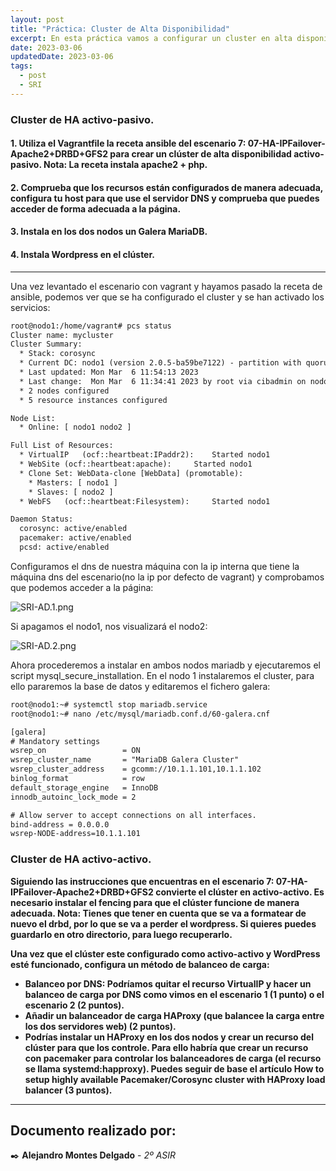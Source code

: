 ```yaml
---
layout: post
title: "Práctica: Cluster de Alta Disponibilidad"
excerpt: En esta práctica vamos a configurar un cluster en alta disponibilidad.
date: 2023-03-06
updatedDate: 2023-03-06
tags:
  - post
  - SRI
---
```


### Cluster de HA activo-pasivo.

#### 1. Utiliza el Vagrantfile la receta ansible del escenario 7: 07-HA-IPFailover-Apache2+DRBD+GFS2 para crear un clúster de alta disponibilidad activo-pasivo. Nota: La receta instala apache2 + php.
#### 2. Comprueba que los recursos están configurados de manera adecuada, configura tu host para que use el servidor DNS y comprueba que puedes acceder de forma adecuada a la página.
#### 3. Instala en los dos nodos un Galera MariaDB.
#### 4. Instala Wordpress en el clúster.

---

Una vez levantado el escenario con vagrant y hayamos pasado la receta de ansible, podemos ver que se ha configurado el cluster y se han activado los servicios:

```txt
root@nodo1:/home/vagrant# pcs status
Cluster name: mycluster
Cluster Summary:
  * Stack: corosync
  * Current DC: nodo1 (version 2.0.5-ba59be7122) - partition with quorum
  * Last updated: Mon Mar  6 11:54:13 2023
  * Last change:  Mon Mar  6 11:34:41 2023 by root via cibadmin on nodo1
  * 2 nodes configured
  * 5 resource instances configured

Node List:
  * Online: [ nodo1 nodo2 ]

Full List of Resources:
  * VirtualIP	(ocf::heartbeat:IPaddr2):	 Started nodo1
  * WebSite	(ocf::heartbeat:apache):	 Started nodo1
  * Clone Set: WebData-clone [WebData] (promotable):
    * Masters: [ nodo1 ]
    * Slaves: [ nodo2 ]
  * WebFS	(ocf::heartbeat:Filesystem):	 Started nodo1

Daemon Status:
  corosync: active/enabled
  pacemaker: active/enabled
  pcsd: active/enabled

```

Configuramos el dns de nuestra máquina con la ip interna que tiene la máquina dns del escenario(no la ip por defecto de vagrant) y comprobamos que podemos acceder a la página:


![SRI-AD.1.png](/img/SRI-AD.1.png)

Si apagamos el nodo1, nos visualizará el nodo2:

![SRI-AD.2.png](/img/SRI-AD.2.png)

Ahora procederemos a instalar en ambos nodos mariadb y ejecutaremos el script mysql_secure_installation. En el nodo 1 instalaremos el cluster, para ello pararemos la base de datos y editaremos el fichero galera:

```txt
root@nodo1:~# systemctl stop mariadb.service
root@nodo1:~# nano /etc/mysql/mariadb.conf.d/60-galera.cnf

[galera]
# Mandatory settings
wsrep_on                 = ON
wsrep_cluster_name       = "MariaDB Galera Cluster"
wsrep_cluster_address    = gcomm://10.1.1.101,10.1.1.102
binlog_format            = row
default_storage_engine   = InnoDB
innodb_autoinc_lock_mode = 2

# Allow server to accept connections on all interfaces.
bind-address = 0.0.0.0
wsrep-NODE-address=10.1.1.101

```



### Cluster de HA activo-activo.

**Siguiendo las instrucciones que encuentras en el escenario 7: 07-HA-IPFailover-Apache2+DRBD+GFS2 convierte el clúster en activo-activo. Es necesario instalar el fencing para que el clúster funcione de manera adecuada. Nota: Tienes que tener en cuenta que se va a formatear de nuevo el drbd, por lo que se va a perder el wordpress. Si quieres puedes guardarlo en otro directorio, para luego recuperarlo.**

**Una vez que el clúster este configurado como activo-activo y WordPress esté funcionado, configura un método de balanceo de carga:**

* **Balanceo por DNS: Podríamos quitar el recurso VirtualIP y hacer un balanceo de carga por DNS como vimos en el escenario 1 (1 punto) o el escenario 2 (2 puntos).**
* **Añadir un balanceador de carga HAProxy (que balancee la carga entre los dos servidores web) (2 puntos).**
* **Podrías instalar un HAProxy en los dos nodos y crear un recurso del clúster para que los controle. Para ello habría que crear un recurso con pacemaker para controlar los balanceadores de carga (el recurso se llama systemd:happroxy). Puedes seguir de base el artículo How to setup highly available Pacemaker/Corosync cluster with HAProxy load balancer (3 puntos).**


---
## **Documento realizado por:**

 ✒️ **Alejandro Montes Delgado** - *2º ASIR*